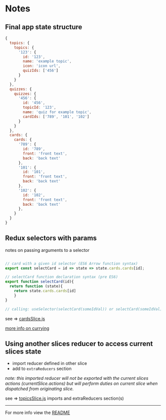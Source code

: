 # Notes
## Final app state structure
```js
{
  topics: {
    topics: {
      '123': {
        id: '123',
        name: 'example topic',
        icon: 'icon url',
        quizIds: ['456']
      }
    }
  },
  quizzes: {
    quizzes: {
      '456': {
        id: '456',
        topicId: '123',
        name: 'quiz for example topic',
        cardIds: ['789', '101', '102']
      }
    }
  },
  cards: {
    cards: {
      '789': {
        id: '789',
        front: 'front text',
        back: 'back text'
      },
      '101': {
        id: '101',
        front: 'front text',
        back: 'back text'
      },
      '102': {
        id: '102',
        front: 'front text',
        back: 'back text'
      },
    }
  }
}
```

## Redux selectors with params

notes on passing arguments to a selector
```js

// card with a given id selector (ES6 Arrow function syntax)
export const selectCard = id => state => state.cards.cards[id];

// selectCard function declaration syntax (pre ES6)
export function selectCard(id){
  return function (state){
    return state.cards.cards[id]
    }
}

// calling: useSelector(selectCard(someIdVal)) or selectCard(someIdVal)(state)

```
  see => [cardsSlice.js](src/features/cards/cardsSlice.js)

  [more info on currying](https://en.wikipedia.org/wiki/Currying)

## Using another slices reducer to access current slices state
* import reducer defined in other slice
* add to `extraReducers` section

_note: this imported reducer will not be exported with the current slices actions (currentSlice.actions) but will perform duties on current slice when dispatched from originating slice._

  see => [topicsSlice.js](src/features/topics/topicsSlice.js) imports and extraReducers section(s)

---
For more info view the [README](./README.md) 

